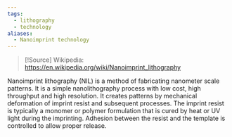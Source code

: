 ```yaml
---
tags:
  - lithography
  - technology
aliases:
  - Nanoimprint technology
---
```

> [!Source]
> Wikipedia: https://en.wikipedia.org/wiki/Nanoimprint_lithography

Nanoimprint lithography (NIL) is a method of fabricating nanometer scale patterns. It is a simple nanolithography process with low cost, high throughput and high resolution. It creates patterns by mechanical deformation of imprint resist and subsequent processes. The imprint resist is typically a monomer or polymer formulation that is cured by heat or UV light during the imprinting. Adhesion between the resist and the template is controlled to allow proper release. 